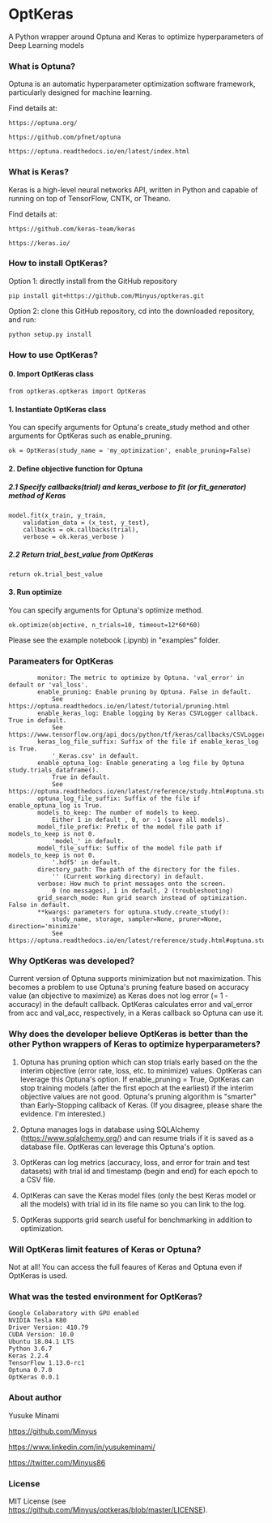 # OptKeras

A Python wrapper around Optuna and Keras to optimize hyperparameters of Deep Learning models

### What is Optuna?

Optuna is an automatic hyperparameter optimization software framework, particularly designed for machine learning. 

Find details at:
	
	https://optuna.org/
	
	https://github.com/pfnet/optuna

	https://optuna.readthedocs.io/en/latest/index.html


### What is Keras?

Keras is a high-level neural networks API, written in Python and capable of running on top of TensorFlow, CNTK, or Theano.

Find details at:

	https://github.com/keras-team/keras

	https://keras.io/



### How to install OptKeras?


Option 1: directly install from the GitHub repository


	pip install git+https://github.com/Minyus/optkeras.git


Option 2: clone this GitHub repository, cd into the downloaded repository, and run:

	python setup.py install


### How to use OptKeras?


#### 0. Import OptKeras class

    from optkeras.optkeras import OptKeras
    
#### 1. Instantiate OptKeras class
	
  You can specify arguments for Optuna's create_study method and other arguments for OptKeras such as enable_pruning.
  
    ok = OptKeras(study_name = 'my_optimization', enable_pruning=False)


#### 2. Define objective function for Optuna

##### 2.1 Specify callbacks(trial) and keras_verbose to fit (or fit_generator) method of Keras
  
    model.fit(x_train, y_train, 
        validation_data = (x_test, y_test),
        callbacks = ok.callbacks(trial), 
        verbose = ok.keras_verbose )


##### 2.2 Return trial_best_value from OptKeras
  

    return ok.trial_best_value

	
#### 3. Run optimize

  You can specify arguments for Optuna's optimize method.
    
    ok.optimize(objective, n_trials=10, timeout=12*60*60)

  
Please see the example notebook (.ipynb) in "examples" folder.


### Parameaters for OptKeras

            monitor: The metric to optimize by Optuna. 'val_error' in default or 'val_loss'.
            enable_pruning: Enable pruning by Optuna. False in default.
                See https://optuna.readthedocs.io/en/latest/tutorial/pruning.html
            enable_keras_log: Enable logging by Keras CSVLogger callback. True in default.
                See https://www.tensorflow.org/api_docs/python/tf/keras/callbacks/CSVLogger
            keras_log_file_suffix: Suffix of the file if enable_keras_log is True.
                '_Keras.csv' in default.
            enable_optuna_log: Enable generating a log file by Optuna study.trials_dataframe().
                True in default.
                See https://optuna.readthedocs.io/en/latest/reference/study.html#optuna.study.Study.trials_dataframe
            optuna_log_file_suffix: Suffix of the file if enable_optuna_log is True.
            models_to_keep: The number of models to keep.
                Either 1 in default , 0, or -1 (save all models).
            model_file_prefix: Prefix of the model file path if models_to_keep is not 0.
                'model_' in default.
            model_file_suffix: Suffix of the model file path if models_to_keep is not 0.
                '.hdf5' in default.
            directory_path: The path of the directory for the files.
                '' (Current working directory) in default.
            verbose: How much to print messages onto the screen.
                0 (no messages), 1 in default, 2 (troubleshooting)
            grid_search_mode: Run grid search instead of optimization. False in default.
            **kwargs: parameters for optuna.study.create_study():
                study_name, storage, sampler=None, pruner=None, direction='minimize'
                See https://optuna.readthedocs.io/en/latest/reference/study.html#optuna.study.create_study

### Why OptKeras was developed?
Current version of Optuna supports minimization but not maximization. 
This becomes a problem to use Optuna's pruning feature based on accuracy value (an objective to maximize) as Keras does not log error (= 1 - accuracy) in the default callback. OptKeras calculates error and val_error from acc and val_acc, respectively, in a Keras callback so Optuna can use it. 

### Why does the developer believe OptKeras is better than the other Python wrappers of Keras to optimize hyperparameters?

1. Optuna has pruning option which can stop trials early based on the the interim objective (error rate, loss, etc. to minimize) values.  OptKeras can leverage this Optuna's option. If enable_pruning = True, OptKeras can stop training models (after the first epoch at the earliest) if the interim objective values are not good. Optuna's pruning algorithm is "smarter" than Early-Stopping callback of Keras. (If you disagree, please share the evidence. I'm interested.) 
  
2. Optuna manages logs in database using SQLAlchemy (https://www.sqlalchemy.org/) and can resume trials if it is saved as a database file. OptKeras can leverage this Optuna's option.

3. OptKeras can log metrics (accuracy, loss, and error for train and test datasets) with trial id and timestamp (begin and end) for each epoch to a CSV file.

4. OptKeras can save the Keras model files (only the best Keras model or all the models) with trial id in its file name so you can link to the log.

5. OptKeras supports grid search useful for benchmarking in addition to optimization.

### Will OptKeras limit features of Keras or Optuna?

Not at all! You can access the full feaures of Keras and Optuna even if OptKeras is used. 

### What was the tested environment for OptKeras?

	Google Colaboratory with GPU enabled
	NVIDIA Tesla K80
	Driver Version: 410.79 
	CUDA Version: 10.0
	Ubuntu 18.04.1 LTS
	Python 3.6.7
	Keras 2.2.4
	TensorFlow 1.13.0-rc1
	Optuna 0.7.0
	OptKeras 0.0.1

### About author 

Yusuke Minami

https://github.com/Minyus

https://www.linkedin.com/in/yusukeminami/

https://twitter.com/Minyus86


### License

MIT License (see https://github.com/Minyus/optkeras/blob/master/LICENSE).
